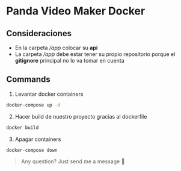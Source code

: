 # Panda Video Maker Docker

## Consideraciones
- En la carpeta */app* colocar su **api**
- La carpeta */app* debe estar tener su propio repositorio porque el **gitignore** principal no lo va tomar en cuenta

## Commands
1. Levantar docker containers
```sh
docker-compose up -d
```

2. Hacer build de nuestro proyecto gracias al dockerfile
```sh
docker build
```

3. Apagar containers
```sh
docker-compose down
```

> Any question? Just send me a message 💬 
